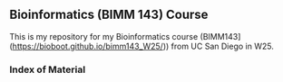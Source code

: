 ## Bioinformatics (BIMM 143) Course
This is my repository for my Bioinformatics course (BIMM143](https://bioboot.github.io/bimm143_W25/)) from UC San Diego in W25.

### Index of Material 
